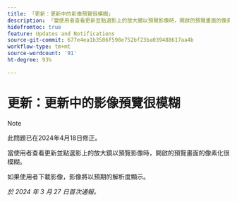 ```yaml
---
title: 「更新：更新中的影像預覽很模糊」
description: 「當使用者查看更新並點選影上的放大鏡以預覽影像時，開啟的預覽畫面的像素化很模糊。」
hidefromtoc: true
feature: Updates and Notifications
source-git-commit: 677e4ea1b3586f598e752bf23ba039488617aa4b
workflow-type: tm+mt
source-wordcount: '91'
ht-degree: 93%

---
```



# 更新：更新中的影像預覽很模糊

>[!NOTE]
>
>此問題已在2024年4月18日修正。


當使用者查看更新並點選影上的放大鏡以預覽影像時，開啟的預覽畫面的像素化很模糊。

如果使用者下載影像，影像將以預期的解析度顯示。

_於 2024 年 3 月 27 日首次通報。_

